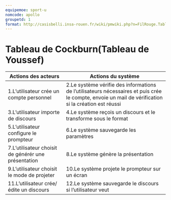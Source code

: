 ```yaml
---
equipemoe: sport-u
nomcode: apollo
groupetd: 1
format: http://casisbelli.insa-rouen.fr/wiki/pmwiki.php?n=FilRouge.TableauCockburn
---
```

# Tableau de Cockburn(Tableau de Youssef)

|Actions des acteurs         |Actions du système            |
|----------------------------|------------------------------|
| 1.L’utilisateur crée un compte personnel | 2.Le système vérifie des informations de l’utilisateurs nécessaires et puis crée le compte, envoie un mail de vérification si la création est réussi|
| 3.L’utilisateur importe de discours |4.Le système reçois un discours et le transforme sous le format         |
| 5.L’utilisateur configure le prompteur | 6.Le système sauvegarde les paramètres |
| 7.L’utilisateur choisit de générér une présentation | 8.Le système génère la présentation |
| 9.L’utilisateur choisit le mode de projeter | 10.Le système projete le prompteur sur un écran |
| 11.L’utilisateur crée/édite un discours | 12.Le système sauvegarde le discours si l’utilisateur veut  |
